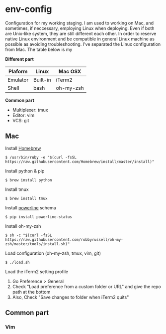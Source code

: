 # env-config

Configuration for my working staging. I am used to working on Mac, and sometimes, if neccessary, employing Linux when deploying. Even if both are Unix-like system, they are still different each other. In order to reserve native Linux environment and be compatible in general Linux machine as possible as avoiding troubleshooting. I've separated the Linux configuration from Mac. The table below is my 

**Different part**

Plaform | Linux | Mac OSX
------------ | ------------ | -------------
Emulator | Built-in | iTerm2
Shell | bash | oh-my-zsh

**Common part**

* Multiplexer: tmux
* Editor: vim
* VCS: git

## Mac

Install [Homebrew](http://brew.sh/)

	$ /usr/bin/ruby -e "$(curl -fsSL https://raw.githubusercontent.com/Homebrew/install/master/install)"

Install python & pip

	$ brew install python

Install tmux

	$ brew install tmux

Install [powerline](https://powerline.readthedocs.io/en/latest/) schema

	$ pip install powerline-status

Install oh-my-zsh

	$ sh -c "$(curl -fsSL https://raw.githubusercontent.com/robbyrussell/oh-my-zsh/master/tools/install.sh)"
	
Load configuration (oh-my-zsh, tmux, vim, git)

	$ ./load.sh
	
Load the iTerm2 setting profile

1. Go Preference > General
2. Check "Load preference from a custom folder or URL" and give the repo path at the bottom
3. Also, Check "Save changes to folder when iTerm2 quits"

## Common part

### Vim

